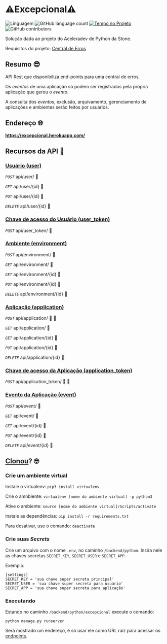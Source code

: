 # :warning:Excepcional:warning:

![Linguagem](https://img.shields.io/github/languages/top/melissatvs/excepcional) ![GitHub language count](https://img.shields.io/github/languages/count/melissatvs/excepcional) [![Tempo no Projeto](https://wakatime.com/badge/github/melissatvs/excepcional.svg)](https://wakatime.com/badge/github/melissatvs/excepcional) ![GitHub contributors](https://img.shields.io/github/contributors/melissatvs/excepcional)


Solução dada ao projeto do Aceleradev de Python da Stone.

Requisitos do projeto: [Central de Erros](central-erros.md)


## Resumo :sunglasses: 

API Rest que disponibiliza end-points para uma central de erros.

Os *eventos* de uma aplicação só podem ser registrados pela própria aplicação que gerou o *evento*.

A consulta dos *eventos*, exclusão, arquivamento, gerenciamento de aplicações e ambientes serão feitos por usuários.


## Endereço :globe_with_meridians:

**https://excepcional.herokuapp.com/**

## Recursos da API :monocle_face:

### [Usuário (user)](/reference/user.md)

*`POST`* api/user/ :key:

*`GET`* api/user/{id} :closed_lock_with_key:

*`PUT`* api/user/{id} :closed_lock_with_key:

*`DELETE`* api/user/{id} :closed_lock_with_key:


### [Chave de acesso do Usuário (user_token)](/reference/user_token.md)

*`POST`* api/user_token/ :key:


### [Ambiente (environment)](/reference/environment.md)

*`POST`* api/environment/ :closed_lock_with_key:

*`GET`* api/environment/ :closed_lock_with_key:

*`GET`* api/environment/{id} :closed_lock_with_key:

*`PUT`* api/environment/{id} :closed_lock_with_key:

*`DELETE`* api/environment/{id} :closed_lock_with_key:


### [Aplicação (application)](/reference/application.md)

*`POST`* api/application/ :closed_lock_with_key: :key:

*`GET`* api/application/ :closed_lock_with_key:

*`GET`* api/application/{id} :closed_lock_with_key:

*`PUT`* api/application/{id} :closed_lock_with_key:

*`DELETE`* api/application/{id} :closed_lock_with_key:


### [Chave de acesso da Aplicação (application_token)](/reference/application_token.md)

*`POST`* api/application_token/ :closed_lock_with_key: :key:


### [Evento da Aplicação (event)](/reference/event.md)

*`POST`* api/event/ :closed_lock_with_key:

*`GET`* api/event/ :closed_lock_with_key:

*`GET`* api/event/{id} :closed_lock_with_key:

*`PUT`* api/event/{id} :closed_lock_with_key:

*`DELETE`* api/event/{id} :closed_lock_with_key:


## [Clonou](https://github.com/melissatvs/excepcional/archive/master.zip)? :nerd_face:

### Crie um ambiente virtual

Instale o virtualenv: `pip3 install virtualenv`

Crie o amnbiente: `virtualenv [nome do ambiente virtual] -p python3`

Ative o ambiente: `source [nome do ambiente virtual]/Scripts/activate`

Instale as dependências: `pip install -r requirements.txt`

Para desativar, use o comando: `deactivate`


### Crie suas *Secrets*

Crie um arquivo com o nome `.env`,  no caminho `/backend/python`.
Insira nele as chaves secretas `SECRET_KEY`, `SECRET_USER` e `SECRET_APP`.

Exemplo:
```
[settings]
SECRET_KEY = 'sua chave super secreta principal'
SECRET_USER = 'sua chave super secreta para usuário'
SECRET_APP = 'sua chave super secreta para aplicação'
```

### Executando

Estando no caminho `/backend/python/excepcional` execute o comando:

`python manage.py runserver`

Será mostrado um endereço, é só usar ele como URL raiz para acessar os [endpoints](#recursos-da-api-monocle_face).